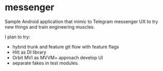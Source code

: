 # messenger
Sample Android application that mimic to Telegram messenger UX to try new things and train engineering muscles.

I plan to try:
* hybrid trunk and feature git flow with feature flags
* Hilt as DI library
* Orbit MVI as MVVM+ approach develop UI
* separate fakes in test modules.
